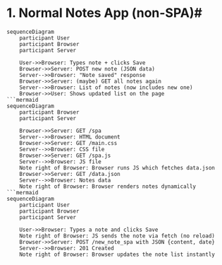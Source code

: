 # 1. Normal Notes App (non-SPA)#

```mermaid
sequenceDiagram
    participant User
    participant Browser
    participant Server

    User->>Browser: Types note + clicks Save
    Browser->>Server: POST new note (JSON data)
    Server-->>Browser: "Note saved" response
    Browser->>Server: (maybe) GET all notes again
    Server-->>Browser: List of notes (now includes new one)
    Browser->>User: Shows updated list on the page
```mermaid
sequenceDiagram
    participant Browser
    participant Server

    Browser->>Server: GET /spa
    Server-->>Browser: HTML document
    Browser->>Server: GET /main.css
    Server-->>Browser: CSS file
    Browser->>Server: GET /spa.js
    Server-->>Browser: JS file
    Note right of Browser: Browser runs JS which fetches data.json
    Browser->>Server: GET /data.json
    Server-->>Browser: Notes data
    Note right of Browser: Browser renders notes dynamically
```mermaid
sequenceDiagram
    participant User
    participant Browser
    participant Server

    User->>Browser: Types a note and clicks Save
    Note right of Browser: JS sends the note via fetch (no reload)
    Browser->>Server: POST /new_note_spa with JSON {content, date}
    Server-->>Browser: 201 Created
    Note right of Browser: Browser updates the note list instantly
